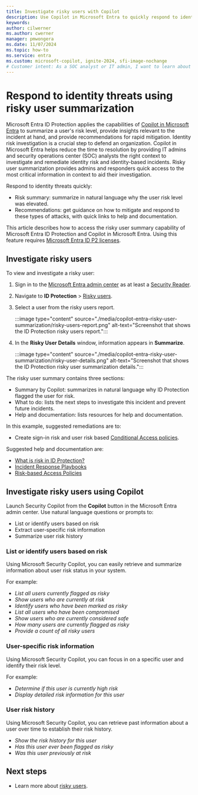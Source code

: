 ```yaml
---
title: Investigate risky users with Copilot
description: Use Copilot in Microsoft Entra to quickly respond to identity threats by summarizing the risk level for a user and receiving insights relevant to the incident.
keywords: 
author: cilwerner
ms.author: cwerner
manager: pmwongera
ms.date: 11/07/2024
ms.topic: how-to
ms.service: entra
ms.custom: microsoft-copilot, ignite-2024, sfi-image-nochange
# Customer intent: As a SOC analyst or IT admin, I want to learn about risky user summarization in the Microsoft Entra ID Protection UX so that I can quickly respond to identity threats.
---
```


# Respond to identity threats using risky user summarization

Microsoft Entra ID Protection applies the capabilities of [Copilot in Microsoft Entra](/security-copilot/microsoft-security-copilot) to summarize a user's risk level, provide insights relevant to the incident at hand, and provide recommendations for rapid mitigation. Identity risk investigation is a crucial step to defend an organization. Copilot in Microsoft Entra helps reduce the time to resolution by providing IT admins and security operations center (SOC) analysts the right context to investigate and remediate identity risk and identity-based incidents. Risky user summarization provides admins and responders quick access to the most critical information in context to aid their investigation.

Respond to identity threats quickly:
- Risk summary: summarize in natural language why the user risk level was elevated.
- Recommendations: get guidance on how to mitigate and respond to these types of attacks, with quick links to help and documentation.

This article describes how to access the risky user summary capability of Microsoft Entra ID Protection and Copilot in Microsoft Entra. Using this feature requires [Microsoft Entra ID P2 licenses](/entra/id-protection/overview-identity-protection#license-requirements).

## Investigate risky users

To view and investigate a risky user:

1. Sign in to the [Microsoft Entra admin center](https://entra.microsoft.com/) as at least a [Security Reader](/entra/identity/role-based-access-control/permissions-reference#security-reader).
1. Navigate to **ID Protection** > [Risky users](https://aka.ms/entracopilotriskyuser).  
1. Select a user from the risky users report.

    :::image type="content" source="./media/copilot-entra-risky-user-summarization/risky-users-report.png" alt-text="Screenshot that shows the ID Protection risky users report.":::

1. In the **Risky User Details** window, information appears in **Summarize**.  

    :::image type="content" source="./media/copilot-entra-risky-user-summarization/risky-user-details.png" alt-text="Screenshot that shows the ID Protection risky user summarization details.":::

The risky user summary contains three sections:

- Summary by Copilot: summarizes in natural language why ID Protection flagged the user for risk.
- What to do: lists the next steps to investigate this incident and prevent future incidents.
- Help and documentation: lists resources for help and documentation.

In this example, suggested remediations are to: 

- Create sign-in risk and user risk based [Conditional Access policies](/entra/id-protection/howto-identity-protection-configure-risk-policies).  

Suggested help and documentation are:
- [What is risk in ID Protection?](/entra/id-protection/concept-identity-protection-risks)
- [Incident Response Playbooks](/security/operations/incident-response-playbooks)
- [Risk-based Access Policies](/entra/id-protection/concept-identity-protection-policies)

## Investigate risky users using Copilot

Launch Security Copilot from the **Copilot** button in the Microsoft Entra admin center. Use natural language questions or prompts to:

- List or identify users based on risk
- Extract user-specific risk information
- Summarize user risk history

### List or identify users based on risk

Using Microsoft Security Copilot, you can easily retrieve and summarize information about user risk status in your system.

For example:

- *List all users currently flagged as risky*
- *Show users who are currently at risk*
- *Identify users who have been marked as risky*
- *List all users who have been compromised*
- *Show users who are currently considered safe*
- *How many users are currently flagged as risky*
- *Provide a count of all risky users*

### User-specific risk information

Using Microsoft Security Copilot, you can focus in on a specific user and identify their risk level.

For example:

- *Determine if this user is currently high risk*
- *Display detailed risk information for this user*

### User risk history

Using Microsoft Security Copilot, you can retrieve past information about a user over time to establish their risk history.

- *Show the risk history for this user*
- *Has this user ever been flagged as risky*
- *Was this user previously at risk*

## Next steps

- Learn more about [risky users](/entra/id-protection/howto-identity-protection-investigate-risk#risky-users-report).
